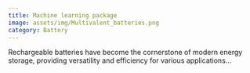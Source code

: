 ```yaml
---
title: Machine learning package
image: assets/img/Multivalent_batteries.png
category: Battery
---
```


Rechargeable batteries have become the cornerstone of modern energy storage, providing versatility and efficiency for various applications...